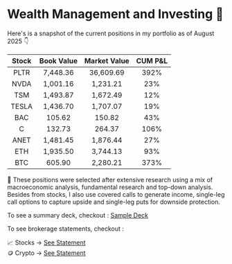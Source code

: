 # Wealth Management and Investing 🚀

Here's is a snapshot of the current positions in my portfolio as of August 2025 👇

| Stock   | Book Value     | Market Value  | CUM P&L  |  
| :---:  |  :---: |  :---: | :---: |
| PLTR   | 7,448.36     | 36,609.69    | 392%  |
| NVDA | 1,001.16 | 1,231.21 | 23% |
| TSM | 1,493.87 | 1,672.49 | 12% | 
| TESLA    | 1,436.70      |  1,707.07     | 19% |
| BAC    | 105.62    | 150.82    | 43% |
| C    | 132.73      | 264.37   | 106% |
|ANET | 1,481.45| 1,876.44 | 27% |
| ETH    | 1,935.50      | 3,744.13    | 93% |
| BTC    | 605.90     | 2,280.21    | 373% |

🌱 These positions were selected after extensive research using a mix of macroeconomic analysis, fundamental research and top-down analysis. Besides from stocks, I also use covered calls to generate income, single-leg call options to capture upside and single-leg puts for downside protection.

To see a summary deck, checkout : [Sample Deck](Decks/2025_outlook.pdf)

To see brokerage statements, checkout :

📈 Stocks → [See Statement](brokerage_statements/brokerage_statement_july_2025.pdf)\
🪙 Crypto → [See Statement](brokerage_statements/Nov_2024_Newton.pdf)

